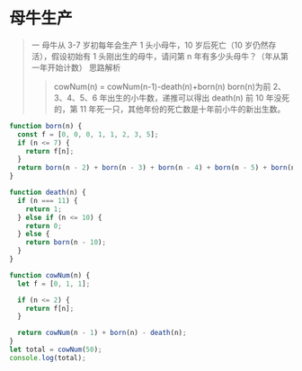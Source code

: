 # 母牛生产

> 一 母牛从 3-7 岁初每年会生产 1 头小母牛，10 岁后死亡（10 岁仍然存活），假设初始有 1 头刚出生的母牛，请问第 n 年有多少头母牛？（年从第一年开始计数）
> 思路解析
>
> > cowNum(n) = cowNum(n-1)-death(n)+born(n)
> > born(n)为前 2、3、4、5、6 年出生的小牛数，递推可以得出
> > death(n) 前 10 年没死的，第 11 年死一只，其他年份的死亡数是十年前小牛的新出生数。

```js
function born(n) {
  const f = [0, 0, 0, 1, 1, 2, 3, 5];
  if (n <= 7) {
    return f[n];
  }
  return born(n - 2) + born(n - 3) + born(n - 4) + born(n - 5) + born(n - 6);
}

function death(n) {
  if (n === 11) {
    return 1;
  } else if (n <= 10) {
    return 0;
  } else {
    return born(n - 10);
  }
}

function cowNum(n) {
  let f = [0, 1, 1];

  if (n <= 2) {
    return f[n];
  }

  return cowNum(n - 1) + born(n) - death(n);
}
let total = cowNum(50);
console.log(total);
```
